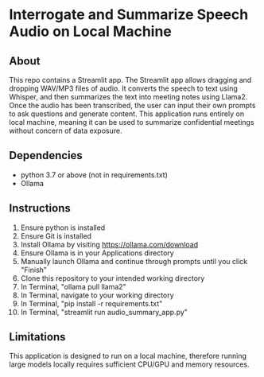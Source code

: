 # Interrogate and Summarize Speech Audio on Local Machine

## About

This repo contains a Streamlit app. The Streamlit app allows dragging and dropping WAV/MP3 files of audio. It converts the speech to text using Whisper, and then summarizes the text into meeting notes using Llama2. Once the audio has been transcribed, the user can input their own prompts to ask questions and generate content. This application runs entirely on local machine, meaning it can be used to summarize confidential meetings without concern of data exposure.

## Dependencies
- python 3.7 or above (not in requirements.txt)
- Ollama

## Instructions
1. Ensure python is installed
2. Ensure Git is installed
3. Install Ollama by visiting https://ollama.com/download
4. Ensure Ollama is in your Applications directory
5. Manually launch Ollama and continue through prompts until you click "Finish"
6. Clone this repository to your intended working directory
7. In Terminal, "ollama pull llama2"
8. In Terminal, navigate to your working directory
9. In Terminal, "pip install -r requirements.txt"
10. In Terminal, "streamlit run audio_summary_app.py"

## Limitations
This application is designed to run on a local machine, therefore running large models locally requires sufficient CPU/GPU and memory resources.
